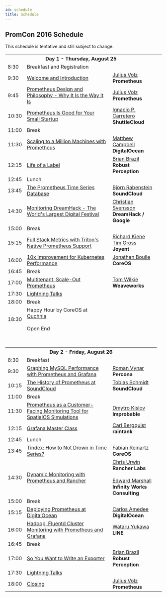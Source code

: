 ```yaml
---
id: schedule
title: Schedule
---
```


## PromCon 2016 Schedule

This schedule is tentative and still subject to change.

<table class="table schedule-table">
  <tr class="day">
    <th colspan="3">Day 1 - Thursday, August 25</th>
  </tr>
  <tr class="break">
    <td>8:30</td>
    <td>Breakfast and Registration</td>
    <td></td>
  </tr>
  <tr class="talk">
    <td>9:30</td>
    <td>
      <a href="/talks/welcome_and_introduction">
        Welcome and Introduction
      </a>
    </td>
    <td>
      <a href="/speakers/julius_volz">Julius Volz</a>
      <br>
      <b>Prometheus</b>
    </td>
  </tr>
  <tr class="talk">
    <td>9:45</td>
    <td>
      <a href="/talks/prometheus_design_and_philosophy">
        Prometheus Design and Philosophy - Why It Is the Way It Is
      </a>
    </td>
    <td>
      <a href="/speakers/julius_volz">Julius Volz</a>
      <br>
      <b>Prometheus</b>
    </td>
  </tr>
  <tr class="talk">
    <td>10:30</td>
    <td>
      <a href="/talks/prometheus_is_good_for_your_small_startup">
        Prometheus Is Good for Your Small Startup
      </a>
    </td>
    <td>
      <a href="/speakers/ignacio_carretero">Ignacio P. Carretero</a>
      <br>
      <b>ShuttleCloud</b>
    </td>
  </tr>
  <tr class="break">
    <td>11:00</td>
    <td>Break</td>
    <td></td>
  </tr>
  <tr class="talk">
    <td>11:30</td>
    <td>
      <a href="/talks/scaling_to_a_million_machines_with_prometheus">
        Scaling to a Million Machines with Prometheus
      </a>
    </td>
    <td>
      <a href="/speakers/matthew_campbell">Matthew Campbell</a>
      <br>
      <b>DigitalOcean</b>
    </td>
  </tr>
  <tr class="talk">
    <td>12:15</td>
    <td>
      <a href="/talks/life_of_a_label">
        Life of a Label
      </a>
    </td>
    <td>
      <a href="/speakers/brian_brazil">Brian Brazil</a>
      <br>
      <b>Robust Perception</b>
    </td>
  </tr>
  <tr class="break">
    <td>12:45</td>
    <td>Lunch</td>
    <td></td>
  </tr>
  <tr class="talk">
    <td>13:45</td>
    <td>
      <a href="/talks/the_prometheus_time_series_database">
        The Prometheus Time Series Database
      </a>
    </td>
    <td>
      <a href="/speakers/bjoern_rabenstein">Björn Rabenstein</a>
      <br>
      <b>SoundCloud</b>
    </td>
  </tr>
  <tr class="talk">
    <td>14:30</td>
    <td>
      <a href="/talks/monitoring_dreamhack-the_worlds_largest_digital_festival">
        Monitoring DreamHack - The World's Largest Digital Festival
      </a>
    </td>
    <td>
      <a href="/speakers/christian_svensson">Christian Svensson</a>
      <br>
      <b>DreamHack / Google</b>
    </td>
  </tr>
  <tr class="break">
    <td>15:00</td>
    <td>Break</td>
    <td></td>
  </tr>
  <tr class="talk">
    <td>15:15</td>
    <td>
      <a href="/talks/full_stack_metrics_with_tritons_native_prometheus_support">
        Full Stack Metrics with Triton's Native Prometheus Support
      </a>
    </td>
    <td>
      <a href="/speakers/richard_kiene">Richard Kiene</a>
      <br>
      <a href="/speakers/tim_gross">Tim Gross</a>
      <br>
      <b>Joyent</b>
    </td>
  </tr>
  <tr class="talk">
    <td>16:00</td>
    <td>
      <a href="/talks/10x_improvement_for_kubernetes_performance">
        10x Improvement for Kubernetes Performance
      </a>
    </td>
    <td>
      <a href="/speakers/jonathan_boulle">Jonathan Boulle</a>
      <br>
      <b>CoreOS</b>
    </td>
  </tr>
  <tr class="break">
    <td>16:45</td>
    <td>Break</td>
    <td></td>
  </tr>
  <tr class="talk">
    <td>17:00</td>
    <td>
      <a href="/talks/multitenant_scale-out_prometheus">
        Multitenant, Scale-Out Prometheus
      </a>
    </td>
    <td>
      <a href="/speakers/tom_wilkie">Tom Wilkie</a>
      <br>
      <b>Weaveworks</b>
    </td>
  </tr>
  <tr class="talk">
    <td>17:30</td>
    <td>
      <a href="/talks/lightning_talks">
        Lightning Talks
      </a>
    </td>
    <td></td>
  </tr>
  <tr class="break">
    <td>18:00</td>
    <td>Break</td>
    <td></td>
  </tr>
  <tr class="break">
    <td>18:30</td>
    <td>
      Happy Hour by CoreOS at <a href="https://goo.gl/maps/pcZA47UDC1s">Quchnia</a><br>
      <br>
      Open End
    </td>
    <td></td>
  </tr>
  <tr>
    <td colspan="3">
      <br><br>
    </td>
  </tr>
  <tr class="day">
    <th colspan="3">Day 2 - Friday, August 26</th>
  </tr>
  <tr class="break">
    <td>8:30</td>
    <td>Breakfast</td>
    <td></td>
  </tr>
  <tr class="talk">
    <td>9:30</td>
    <td>
      <a href="/talks/graphing_mysql_performance_with_prometheus_and_grafana">
        Graphing MySQL Performance with Prometheus and Grafana
      </a>
    </td>
    <td>
      <a href="/speakers/roman_vynar">Roman Vynar</a>
      <br>
      <b>Percona</b>
    </td>
  </tr>
  <tr class="talk">
    <td>10:15</td>
    <td>
      <a href="/talks/the_history_of_prometheus_at_soundcloud">
        The History of Prometheus at SoundCloud
      </a>
    </td>
    <td>
      <a href="/speakers/tobias_schmidt">Tobias Schmidt</a>
      <br>
      <b>SoundCloud</b>
    </td>
  </tr>
  <tr class="break">
    <td>11:00</td>
    <td>Break</td>
    <td></td>
  </tr>
  <tr class="talk">
    <td>11:30</td>
    <td>
      <a href="/talks/prometheus_as_a_customer-facing_monitoring_tool_for_spatialos_simulations">
        Prometheus as a Customer-Facing Monitoring Tool for SpatialOS Simulations
      </a>
    </td>
    <td>
      <a href="/speakers/dmytro_kislov">Dmytro Kislov</a>
      <br>
      <b>Improbable</b>
    </td>
  </tr>
  <tr class="talk">
    <td>12:15</td>
    <td>
      <a href="/talks/grafana_master_class">
        Grafana Master Class
      </a>
    </td>
    <td>
      <a href="/speakers/carl_bergquist">Carl Bergquist</a>
      <br>
      <b>raintank</b>
    </td>
  </tr>
  <tr class="break">
    <td>12:45</td>
    <td>Lunch</td>
    <td></td>
  </tr>
  <tr class="talk">
    <td>13:45</td>
    <td>
      <a href="/talks/tindex_how_to_not_drown_in_time_series">
        Tindex: How to Not Drown in Time Series?
      </a>
    </td>
    <td>
      <a href="/speakers/fabian_reinartz">Fabian Reinartz</a>
      <br>
      <b>CoreOS</b>
    </td>
  </tr>
  <tr class="talk">
    <td>14:30</td>
    <td>
      <a href="/talks/dynamic_monitoring_with_prometheus_and_rancher">
        Dynamic Monitoring with Prometheus and Rancher
      </a>
    </td>
    <td>
      <a href="/speakers/chris_urwin">Chris Urwin</a><br>
      <b>Rancher Labs</b>
      <br><br>
      <a href="/speakers/edward_marshall">Edward Marshall</a>
      <br>
      <b>Infinity Works Consulting</b>
    </td>
  </tr>
  <tr class="break">
    <td>15:00</td>
    <td>Break</td>
    <td><td>
  </tr>
  <tr class="talk">
    <td>15:15</td>
    <td>
      <a href="/talks/deploying_prometheus_at_digitalocean">
        Deploying Prometheus at DigitalOcean
      </a>
    </td>
    <td>
      <a href="/speakers/carlos_amedee">Carlos Amedee</a>
      <br>
      <b>DigitalOcean</b>
    </td>
  </tr>
  <tr class="talk">
    <td>16:00</td>
    <td>
      <a href="/talks/hadoop_fluentd_cluster_monitoring_with_prometheus_and_grafana">
        Hadoop, Fluentd Cluster Monitoring with Prometheus and Grafana
      </a>
    </td>
    <td>
      <a href="/speakers/wataru_yukawa">Wataru Yukawa</a>
      <br>
      <b>LINE</b>
    </td>
  </tr>
  <tr class="break">
    <td>16:45</td>
    <td>Break</td>
    <td></td>
  </tr>
  <tr class="talk">
    <td>17:00</td>
    <td>
      <a href="/talks/so_you_want_to_write_an_exporter">
        So You Want to Write an Exporter
      </a>
    </td>
    <td>
      <a href="/speakers/brian_brazil">Brian Brazil</a>
      <br>
      <b>Robust Perception</b>
    </td>
  </tr>
  <tr class="talk">
    <td>17:30</td>
    <td>
      <a href="/talks/lightning_talks">
        Lightning Talks
      </a>
    </td>
    <td></td>
  </tr>
  <tr class="talk">
    <td>18:00</td>
    <td>
      <a href="/talks/closing">
        Closing
      </a>
    </td>
    <td>
      <a href="/speakers/julius_volz">Julius Volz</a>
      <br>
      <b>Prometheus</b>
    </td>
  </tr>
</table>
